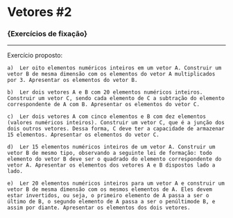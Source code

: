 # Vetores #2

### {Exercícios de fixação}
***

Exercício proposto:

    a)  Ler oito elementos numéricos inteiros em um vetor A. Construir um vetor B de mesma dimensão com os elementos do vetor A multiplicados por 3. Apresentar os elementos do vetor B.

    b)  Ler dois vetores A e B com 20 elementos numéricos inteiros. Construir um vetor C, sendo cada elemento de C a subtração do elemento correspondente de A com B. Apresentar os elementos do vetor C.

    c)  Ler dois vetores A com cinco elementos e B com dez elementos (valores numéricos inteiros). Construir um vetor C, que é a junção dos dois outros vetores. Dessa forma, C deve ter a capacidade de armazenar 15 elementos. Apresentar os elementos do vetor C.

    d)  Ler 15 elementos numéricos inteiros de um vetor A. Construir um vetor B de mesmo tipo, observando a seguinte lei de formação: todo elemento do vetor B deve ser o quadrado do elemento correspondente do vetor A. Apresentar os elementos dos vetores A e B dispostos lado a lado.

    e)  Ler 20 elementos numéricos inteiros para um vetor A e construir um vetor B de mesma dimensão com os mesmos elementos de A. Eles devem estar invertidos, ou seja, o primeiro elemento de A passa a ser o último de B, o segundo elemento de A passa a ser o penúltimode B, e assim por diante. Apresentar os elementos dos dois vetores.